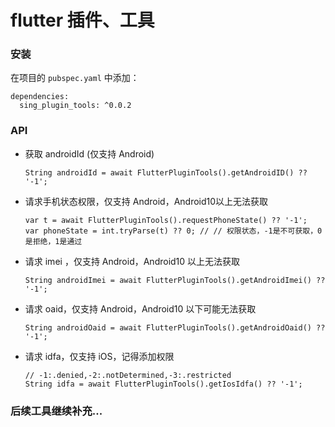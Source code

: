 # flutter 插件、工具


### 安装

在项目的 `pubspec.yaml` 中添加：

```
dependencies:
  sing_plugin_tools: ^0.0.2
```

### API

* 获取 androidId (仅支持 Android)

    ```
    String androidId = await FlutterPluginTools().getAndroidID() ?? '-1';
    ```

* 请求手机状态权限，仅支持 Android，Android10以上无法获取

    ```
    var t = await FlutterPluginTools().requestPhoneState() ?? '-1';  
    var phoneState = int.tryParse(t) ?? 0; // // 权限状态，-1是不可获取，0是拒绝，1是通过
    ```

* 请求 imei ，仅支持 Android，Android10 以上无法获取

    ```
    String androidImei = await FlutterPluginTools().getAndroidImei() ?? '-1';
    ```

* 请求 oaid，仅支持 Android，Android10 以下可能无法获取

    ```
    String androidOaid = await FlutterPluginTools().getAndroidOaid() ?? '-1';
    ```

* 请求 idfa，仅支持 iOS，记得添加权限

    ```
    // -1:.denied,-2:.notDetermined,-3:.restricted
    String idfa = await FlutterPluginTools().getIosIdfa() ?? '-1'; 
    ```


### 后续工具继续补充...